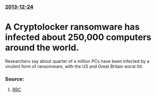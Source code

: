 ### [2013-12-24](/news/2013/12/24/index.md)

# A Cryptolocker ransomware has infected about 250,000 computers around the world. 

Researchers say about quarter of a million PCs have been infected by a virulent form of ransomware, with the US and Great Britain worst hit.


### Source:

1. [BBC](http://www.bbc.co.uk/news/technology-25506020)
